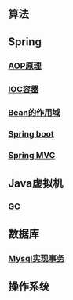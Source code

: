 
## 算法

## Spring
### [AOP原理](https://pjkpk.github.io/AOP原理)
### [IOC容器](https://pjkpk.github.io/IOC容器)
### [Bean的作用域](https://pjkpk.github.io/Bean的作用域)
### [Spring boot](https://pjkpk.github.io/springboot)
### [Spring MVC](https://pjkpk.github.io/SpringMVC原理)

## Java虚拟机
### [GC](https://pjkpk.github.io/05_GCandTuning)

## 数据库
### [Mysql实现事务](https://pjkpk.github.io/事务——mysql实现事务)

## 操作系统

